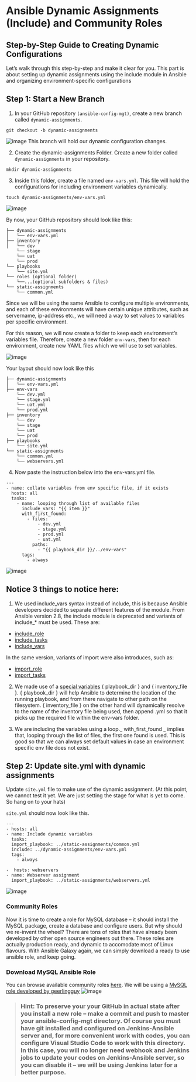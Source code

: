 # Ansible Dynamic Assignments (Include) and Community Roles

## Step-by-Step Guide to Creating Dynamic Configurations
Let’s walk through this step-by-step and make it clear for you. This part is about setting up dynamic assignments using the include module in Ansible and organizing environment-specific configurations

## Step 1: Start a New Branch

1. In your GitHub repository `(ansible-config-mgt)`, create a new branch called `dynamic-assignments`.

```
git checkout -b dynamic-assignments
```
![image](https://github.com/user-attachments/assets/20fdce3e-e1eb-424a-9634-efa907f65624)
This branch will hold our dynamic configuration changes.

2. Create the dynamic-assignments Folder. Create a new folder called `dynamic-assignments` in your repository.

```
mkdir dynamic-assignments
```

3. Inside this folder, create a file named `env-vars.yml`. This file will hold the configurations for including environment variables dynamically.
```
touch dynamic-assignments/env-vars.yml
```
![image](https://github.com/user-attachments/assets/838e4343-2841-4507-b259-363f583bb90b)

By now, your GitHub repository should look like this:
```
├── dynamic-assignments
│   └── env-vars.yml
├── inventory
│   └── dev
    └── stage
    └── uat
    └── prod
└── playbooks
    └── site.yml
└── roles (optional folder)
    └──...(optional subfolders & files)
└── static-assignments
    └── common.yml
```
Since we will be using the same Ansible to configure multiple environments, and each of these environments will have certain unique attributes, such as servername, ip-address etc., we will need a way to set values to variables per specific environment.

For this reason, we will now create a folder to keep each environment’s variables file. Therefore, create a new folder `env-vars`, then for each environment, create new YAML files which we will use to set variables.

![image](https://github.com/user-attachments/assets/60424e46-4988-47e7-a5ff-e42a65d1de87)

Your layout should now look like this
```
├── dynamic-assignments
│   └── env-vars.yml
├── env-vars
    └── dev.yml
    └── stage.yml
    └── uat.yml
    └── prod.yml
├── inventory
    └── dev
    └── stage
    └── uat
    └── prod
├── playbooks
    └── site.yml
└── static-assignments
    └── common.yml
    └── webservers.yml
```

4. Now paste the instruction below into the env-vars.yml file.

```
---
- name: collate variables from env specific file, if it exists
  hosts: all
  tasks:
    - name: looping through list of available files
      include_vars: "{{ item }}"
      with_first_found:
        - files:
            - dev.yml
            - stage.yml
            - prod.yml
            - uat.yml
          paths:
            - "{{ playbook_dir }}/../env-vars"
      tags:
        - always
```
![image](https://github.com/user-attachments/assets/a442a168-cbf0-4833-8750-ad40d8a079f3)

## Notice 3 things to notice here:

1. We used include_vars syntax instead of include, this is because Ansible developers decided to separate different features of the module. From Ansible version 2.8, the include module is deprecated and variants of include_* must be used. These are:

* [include_role](https://docs.ansible.com/ansible/latest/collections/ansible/builtin/include_role_module.html#include-role-module)
* [include_tasks](https://docs.ansible.com/ansible/latest/collections/ansible/builtin/include_tasks_module.html#include-tasks-module)
* [include_vars](https://docs.ansible.com/ansible/latest/collections/ansible/builtin/include_vars_module.html#include-vars-module)

In the same version, variants of import were also introduces, such as:
* [import_role](https://docs.ansible.com/ansible/latest/collections/ansible/builtin/import_role_module.html#import-role-module)
* [import_tasks](https://docs.ansible.com/ansible/latest/collections/ansible/builtin/import_tasks_module.html#import-tasks-module)

2. We made use of a [special variables](https://docs.ansible.com/ansible/latest/reference_appendices/special_variables.html) { playbook_dir } and { inventory_file }. { playbook_dir } will help Ansible to determine the location of the running playbook, and from there navigate to other path on the filesystem. { inventory_file } on the other hand will dynamically resolve to the name of the inventory file being used, then append .yml so that it picks up the required file within the env-vars folder.

3. We are including the variables using a loop._ with_first_found _ implies that, looping through the list of files, the first one found is used. This is good so that we can always set default values in case an environment specific env file does not exist.


## Step 2: Update site.yml with dynamic assignments 
Update `site.yml` file to make use of the dynamic assignment. (At this point, we cannot test it yet. We are just setting the stage for what is yet to come. So hang on to your hats)

`site.yml` should now look like this.

```
---
- hosts: all
- name: Include dynamic variables 
  tasks:
  import_playbook: ../static-assignments/common.yml 
  include: ../dynamic-assignments/env-vars.yml
  tags:
    - always

-  hosts: webservers
- name: Webserver assignment
  import_playbook: ../static-assignments/webservers.yml
```
![image](https://github.com/user-attachments/assets/889d034d-3000-404b-a56d-cd5898e7628b)

### Community Roles
Now it is time to create a role for MySQL database – it should install the MySQL package, create a database and configure users. But why should we re-invent the wheel? There are tons of roles that have already been developed by other open source engineers out there. These roles are actually production ready, and dynamic to accomodate most of Linux flavours. With Ansible Galaxy again, we can simply download a ready to use ansible role, and keep going.

### Download MySQL Ansible Role
You can browse available community roles [here](https://galaxy.ansible.com/ui/). We will be using a [MySQL role developed by geerlingguy](https://galaxy.ansible.com/geerlingguy/mysql)
![image](https://github.com/user-attachments/assets/4fef3456-aeb7-45f8-8d86-2c15da5305fd)


>### Hint: To preserve your your GitHub in actual state after you install a new role – make a commit and push to master your ansible-config-mgt directory. Of course you must have git installed and configured on Jenkins-Ansible server and, for more convenient work with codes, you can configure Visual Studio Code to work with this directory. In this case, you will no longer need webhook and Jenkins jobs to update your codes on Jenkins-Ansible server, so you can disable it – we will be using Jenkins later for a better purpose.






































